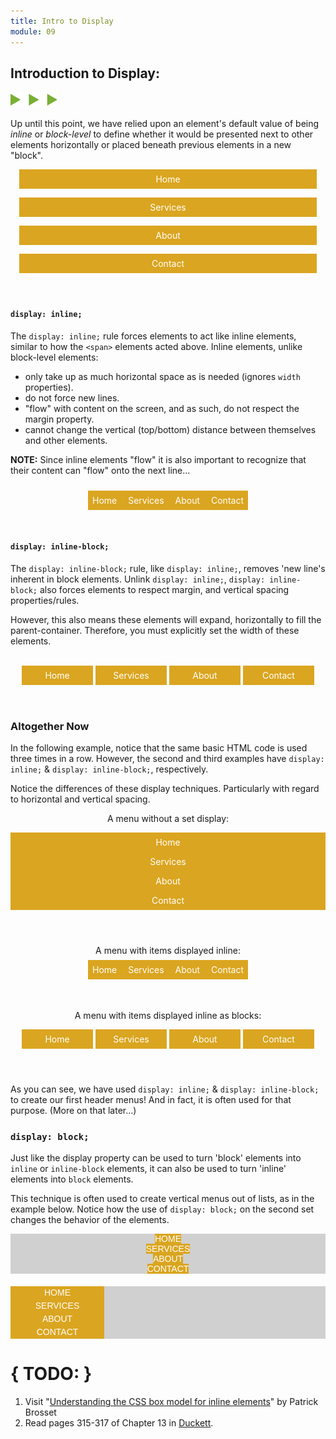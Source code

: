 ```yaml
---
title: Intro to Display
module: 09
---
```


## Introduction to Display:
<img src="./../../../img/arrow-divider.svg" style="width: 75px; border: none;" />

Up until this point, we have relied upon an element's default value of being _inline_ or _block-level_ to define whether it would be presented next to other elements horizontally or placed beneath previous elements in a new "block".

<div class="pen-group">
  <p data-height="400" data-theme-id="30567" data-slug-hash="POWBmV" data-default-tab="html,css" data-user="Media-Ed-Online" data-embed-version="2" data-pen-title="[Topic-09] Display, Pt. 1" class="codepen"></p>
  <script async src="https://production-assets.codepen.io/assets/embed/ei.js"></script>

  <div class="pen-result displayed_code_example_pen ex-1">
    <style>
        .ex-1 div,
        .ex-1 span
        {
            margin: 1em;
            padding: 0.5em;
            color: #FFF;
        }

        .ex-1 div {
            background-color: tomato;
        }

        .ex-1 span {
            background-color: #79AF33;
        }
    </style>
    <span>
      Inline Element 1
    </span>
    <span>
      Inline Element 2
    </span>
    <div>
      Block Level Element 1
    </div>
    <div>
      Block Level Element 2
    </div>
  </div>
</div>


### `display: `

The CSS `display:` property allows developers to explicitly specify and/or change these properties for any element. In addition, this property also allows developers to "hide" an element.

This greatly increases the developers ability to create layouts that support the presentation of content in a web browser.

The `display:` property is called on the actual element it is being applied to (as opposed to a parent element holding child elements).


#### Without `display: ` &nbsp;Set
To illustrate, we're going to look at styled navigation lists. Below is the control, with no additional `display: ` property applied:
<br />
<br />

<div class="pen-result displayed_code_example_pen">
  <style>
    .header-1 {
      background-color: #d0d0d0;
      font-family: sans-serif;
      font-size: 14pt;
      text-align: center;
      text-transform: uppercase;
      margin-bottom: 10px;
      padding: 0.5em;
    }
    .menu-item-1 {
      margin: auto;
      padding: 0.5em;
      min-width: 100px;
      color: #fff;
      background-color: goldenrod;
    }
    .menu-item-1:hover {
      background-color: gold;
      color: #333;
    }
    .display-inline-1 {
      display: inline;
    }
    .display-inline-block-1 {
      display: inline-block;
    }
  </style>
  <header class="header-1">
    <div class="menu-item-1">
        Home
    </div>
    <div class="menu-item-1">
        Services
    </div>
    <div class="menu-item-1">
        About
    </div>
    <div class="menu-item-1">
        Contact
    </div>
  </header>
</div>


#### `display: inline;`

The `display: inline;` rule forces elements to act like inline elements, similar to how the `<span>` elements acted above. Inline elements, unlike block-level elements:

- only take up as much horizontal space as is needed (ignores `width` properties).
- do not force new lines.
- "flow" with content on the screen, and as such, do not respect the margin property.
- cannot change the vertical (top/bottom) distance between themselves and other elements.

**NOTE:** Since inline elements "flow" it is also important to recognize that their content can "flow" onto the next line...
<br />
<br />

<div class="pen-result displayed_code_example_pen">
  <header class="header-1">
    <div class="menu-item-1 display-inline-1">
      Home
    </div>
    <div class="menu-item-1 display-inline-1">
      Services
    </div>
    <div class="menu-item-1 display-inline-1">
      About
    </div>
    <div class="menu-item-1 display-inline-1">
      Contact
    </div>
  </header>
</div>


#### `display: inline-block;`

The `display: inline-block;` rule, like `display: inline;`, removes 'new line's inherent in block elements. Unlink `display: inline;`, `display: inline-block;` also forces elements to respect margin, and vertical spacing properties/rules.

However, this also means these elements will expand, horizontally to fill the parent-container. Therefore, you must explicitly set the width of these elements.
<br />
<br />

<div class="pen-result displayed_code_example_pen">
  <header class="header-1">
    <div class="menu-item-1 display-inline-block-1">
      Home
    </div>
    <div class="menu-item-1 display-inline-block-1">
      Services
    </div>
    <div class="menu-item-1 display-inline-block-1">
      About
    </div>
    <div class="menu-item-1 display-inline-block-1">
      Contact
    </div>
  </header>
</div>


### Altogether Now

In the following example, notice that the same basic HTML code is used three times in a row. However, the second and third examples have `display: inline;` & `display: inline-block;`, respectively.

Notice the differences of these display techniques. Particularly with regard to horizontal and vertical spacing.

<div class="pen-group">
  <p data-height="600" data-theme-id="30567" data-slug-hash="MOJqvQ" data-default-tab="html,css" data-user="Media-Ed-Online" data-embed-version="2" data-pen-title="[Topic-09] Display, Pt. 2" class="codepen"></p>
  <script async src="https://production-assets.codepen.io/assets/embed/ei.js"></script>

  <div class="pen-result displayed_code_example_pen">
    <header class="header-1">
      <p style="text-transform: capital">A menu without a set display:</p>
      <div class="menu-item-1">
          Home
      </div>
      <div class="menu-item-1">
          Services
      </div>
      <div class="menu-item-1">
          About
      </div>
      <div class="menu-item-1">
          Contact
      </div>
    </header>
    <header class="header-1">
      <p>A menu with items displayed inline:</p>
      <div class="menu-item-1 display-inline-1">
        Home
      </div>
      <div class="menu-item-1 display-inline-1">
        Services
      </div>
      <div class="menu-item-1 display-inline-1">
        About
      </div>
      <div class="menu-item-1 display-inline-1">
        Contact
      </div>
    </header>
    <header class="header-1">
      <p>A menu with items displayed inline as blocks:</p>
      <div class="menu-item-1 display-inline-block-1">
        Home
      </div>
      <div class="menu-item-1 display-inline-block-1">
        Services
      </div>
      <div class="menu-item-1 display-inline-block-1">
        About
      </div>
      <div class="menu-item-1 display-inline-block-1">
        Contact
      </div>
    </header>
  </div>
</div>



As you can see, we have used `display: inline;` & `display: inline-block;` to create our first header menus! And in fact, it is often used for that purpose. (More on that later...)



### `display: block;`

Just like the display property can be used to turn 'block' elements into `inline` or `inline-block` elements, it can also be used to turn 'inline' elements into `block` elements.

This technique is often used to create vertical menus out of lists, as in the example below. Notice how the use of `display: block;` on the second set changes the behavior of the elements.

<div class="pen-group">
  <p data-height="600" data-theme-id="30567" data-slug-hash="ZaLqJN" data-default-tab="html,css" data-user="Media-Ed-Online" data-embed-version="2" data-pen-title="[Topic-09] Display, Pt. 3" class="codepen"></p>

  <div class="pen-result displayed_code_example_pen">
    <style>
      .header-2 {
        padding: 0px !important;
        margin: 0px !important;
        margin-bottom: 20px !important;
        text-decoration: none;
      }
      .header-2 a {
        text-decoration: none !important;
        padding: inherit !important;
        margin: inherit !important;
        color: #FFF;
      }
      .ul-2 {
        background-color: #d0d0d0;
        font-family: sans-serif;
        text-transform: uppercase;
        list-style-type: none;
        line-height: 1.5em;
      }
      .ul-3 {
        background-color: #d0d0d0;
        font-family: sans-serif;
        text-transform: uppercase;
        list-style-type: none;
        margin: 0px;
        padding: 0px;
        line-height: 1.5em;
      }
      .ul-2, .ul-3 li {
        padding: inherit;
        margin: inherit;
        line-height: inherit;
      }
      .menu-item-2 {
        text-decoration: none;
        width: 150px;
        background-color: goldenrod;
      }
      .menu-item-2:hover {
        background-color: gold;
        color: #333;
      }
      .display-block-1 {
        display: block;
      }
    </style>
    <header class="header-2">
      <ul class="ul-2">
        <li><a href="#" class="menu-item-2">
            Home
        </a></li>
        <li><a href="#" class="menu-item-2">
            Services
        </a></li>
        <li><a href="#" class="menu-item-2">
            About
        </a></li>
        <li><a href="#" class="menu-item-2">
            Contact
        </a></li>
      </ul>
      <ul class="ul-3">
        <li><a href="#" class="menu-item-2 display-block-1">
            Home
        </a></li>
        <li><a href="#" class="menu-item-2 display-block-1">
            Services
        </a></li>
        <li><a href="#" class="menu-item-2 display-block-1">
            About
        </a></li>
        <li><a href="#" class="menu-item-2 display-block-1">
            Contact
        </a></li>
      </ul>
    </header>
  </div>
</div>


# { TODO: }
1. Visit "[Understanding the CSS box model for inline elements](https://hacks.mozilla.org/2015/03/understanding-inline-box-model/)" by Patrick Brosset
2. Read pages 315-317 of Chapter 13 in [Duckett](https://github.com/Media-Ed-Online/intro-web-dev/issues/3).
